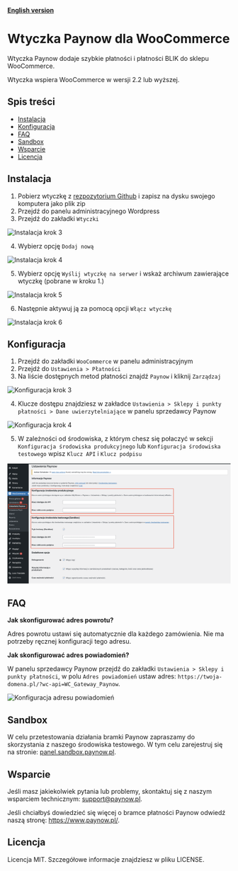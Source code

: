 [**English version**][ext0]
# Wtyczka Paynow dla WooCommerce

Wtyczka Paynow dodaje szybkie płatności i płatności BLIK do sklepu WooCommerce.

Wtyczka wspiera WooCommerce w wersji 2.2 lub wyższej.

## Spis treści
* [Instalacja](#instalacja)
* [Konfiguracja](#konfiguracja)
* [FAQ](#FAQ)
* [Sandbox](#sandbox)
* [Wsparcie](#wsparcie)
* [Licencja](#licencja)

## Instalacja
1. Pobierz  wtyczkę z [rezpozytorium Github][ext1] i zapisz na dysku swojego komputera jako plik zip
2. Przejdź do panelu administracyjnego Wordpress
3. Przejdź do zakładki `Wtyczki`

![Instalacja krok 3][ext3]

4. Wybierz opcję `Dodaj nową` 

![Instalacja krok 4][ext4]

5. Wybierz opcję `Wyślij wtyczkę na serwer` i wskaż archiwum zawierające wtyczkę (pobrane w kroku 1.)

![Instalacja krok 5][ext5]

6. Następnie aktywuj ją za pomocą opcji `Włącz wtyczkę`

![Instalacja krok 6][ext6]

## Konfiguracja
1. Przejdź do zakładki `WooCommerce` w panelu administracyjnym
2. Przejdź do `Ustawienia > Płatności`
3. Na liście dostępnych metod płatności znajdź `Paynow` i kliknij `Zarządzaj`

![Konfiguracja krok 3][ext7]

4. Klucze dostępu znajdziesz w zakładce `Ustawienia > Sklepy i punkty płatności > Dane uwierzytelniające` w panelu sprzedawcy Paynow

![Konfiguracja krok 4][ext8]

5. W zależności od środowiska, z którym chesz się połaczyć w sekcji `Konfiguracja środowiska produkcyjnego` lub `Konfiguracja środowiska testowego` wpisz `Klucz API` i `Klucz podpisu`

![Konfiguracja krok 5][ext9]

## FAQ
**Jak skonfigurować adres powrotu?**

Adres powrotu ustawi się automatycznie dla każdego zamówienia. Nie ma potrzeby ręcznej konfiguracji tego adresu.

**Jak skonfigurować adres powiadomień?**

W panelu sprzedawcy Paynow  przejdź do zakładki `Ustawienia > Sklepy i punkty płatności`, w polu `Adres powiadomień` ustaw adres:
`https://twoja-domena.pl/?wc-api=WC_Gateway_Paynow`.

![Konfiguracja adresu powiadomień][ext10]

## Sandbox
W celu przetestowania działania bramki Paynow zapraszamy do skorzystania z naszego środowiska testowego. W tym celu zarejestruj się na stronie: [panel.sandbox.paynow.pl][ext2]. 

## Wsparcie
Jeśli masz jakiekolwiek pytania lub problemy, skontaktuj się z naszym wsparciem technicznym: support@paynow.pl.

Jeśli chciałbyś dowiedzieć się więcej o bramce płatności Paynow odwiedź naszą stronę: https://www.paynow.pl/.

## Licencja
Licencja MIT. Szczegółowe informacje znajdziesz w pliku LICENSE.

[ext0]: README.EN.md
[ext1]: https://github.com/pay-now/paynow-woocommerce/releases/latest
[ext2]: https://panel.sandbox.paynow.pl/auth/register
[ext3]: instruction/step1.png
[ext4]: instruction/step2.png
[ext5]: instruction/step3.png
[ext6]: instruction/step4.png
[ext7]: instruction/step5.png
[ext8]: instruction/step6.png
[ext9]: instruction/step7.png
[ext10]: instruction/step8.png